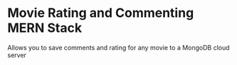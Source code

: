# Movie Rating and Commenting MERN Stack

Allows you to save comments and rating for any movie to a MongoDB cloud server